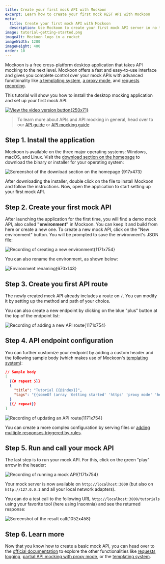 ```yaml
---
title: Create your first mock API with Mockoon
excerpt: Learn how to create your first mock REST API with Mockoon
meta:
  title: Create your first mock API with Mockoon
  description: Use Mockoon to create your first mock API server in no time and generate fake realistic JSON body for your frontends.
image: tutorial-getting-started.png
imageAlt: Mockoon logo in a rocket
imageWidth: 1200
imageHeight: 400
order: 10
---
```


Mockoon is a free cross-platform desktop application that takes API mocking to the next level. Mockoon offers a fast and easy-to-use interface and gives you complete control over your mock APIs with advanced functionality like [a templating system](docs:templating/overview), [a proxy mode](docs:proxy-mode), and [requests recording](docs:requests-logging).

This tutorial will show you how to install the desktop mocking application and set up your first mock API.

[![View the video version button{250x71}](/images/view-video-btn-250.png)](https://youtu.be/XKMCKwxMkWs)

> To learn more about APIs and API mocking in general, head over to our [API guide](/articles/api-guide-what-are-api/) or [API mocking guide](/articles/what-is-api-mocking/)

## Step 1. Install the application

Mockoon is available on the three major operating systems: Windows, macOS, and Linux. Visit the [download section on the homepage](/download/) to download the binary or installer for your operating system:

![Screenshot of the download section on the homepage {917x473}](/images/tutorials/getting-started/app-download-screenshot.png)

After downloading the installer, double click on the file to install Mockoon and follow the instructions. Now, open the application to start setting up your first mock API.

## Step 2. Create your first mock API

After launching the application for the first time, you will find a demo mock API, also called **"environment"** in Mockoon. You can keep it and build from here or create a new one.
To create a new mock API, click on the "New environment" button. You will be prompted to save the environment's JSON file:

![Recording of creating a new environment{1171x754}](/images/tutorials/getting-started/create-mock-api.gif)

You can also rename the environment, as shown below:

![Environment renaming{670x143}](/images/tutorials/getting-started/rename-environment.png)

## Step 3. Create you first API route

The newly created mock API already includes a route on `/`. You can modify it by setting up the method and path of your choice.

You can also create a new endpoint by clicking on the blue "plus" button at the top of the endpoint list:

![Recording of adding a new API route{1171x754}](/images/tutorials/getting-started/create-api-route.gif)

## Step 4. API endpoint configuration

You can further customize your endpoint by adding a custom header and the following sample body (which makes use of Mockoon's [templating system](docs:templating/overview)):

```json
// Sample body
[
  {{# repeat 5}}
  {
    "title": "Tutorial {{@index}}",
    "tags": "{{someOf (array 'Getting started' 'https' 'proxy mode' 'headers' 'templating') 1 3}}"
  }
  {{/ repeat}}
]
```

![Recording of updating an API route{1171x754}](/images/tutorials/getting-started/update-api-route.gif)

You can create a more complex configuration by serving files or [adding multiple responses triggered by rules](docs:route-responses/dynamic-rules).

## Step 5. Run and call your mock API

The last step is to run your mock API. For this, click on the green "play" arrow in the header:

![Recording of running a mock API{1171x754}](/images/tutorials/getting-started/run-mock-api.gif)

Your mock server is now available on `http://localhost:3000` (but also on `http://127.0.0.1` and all your local network adapters).

You can do a test call to the following URL `http://localhost:3000/tutorials` using your favorite tool (here using Insomnia) and see the returned response:

![Screenshot of the result call{1052x458}](/images/tutorials/getting-started/result-call.png)

## Step 6. Learn more

Now that you know how to create a basic mock API, you can head over to the [official documentation](docs:about) to explore the other functionalities like [requests logging](docs:requests-logging), [partial API mocking with proxy mode](docs:proxy-mode), or the [templating system](docs:templating/overview).
